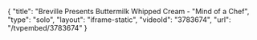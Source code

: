 {
    "title": "Breville Presents Buttermilk Whipped Cream - \"Mind of a Chef",
    "type": "solo",
    "layout": "iframe-static",
    "videoId": "3783674",
    "url": "\/tvpembed\/3783674"
}